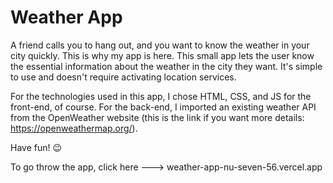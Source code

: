 # Weather App 
A friend calls you to hang out, and you want to know the weather in your city quickly. This is why my app is here. This small app lets the user know the essential information about the weather in the city they want. It's simple to use and doesn't require activating location services.

For the technologies used in this app, I chose HTML, CSS, and JS for the front-end, of course. For the back-end, I imported an existing weather API from the OpenWeather website (this is the link if you want more details: https://openweathermap.org/).

Have fun! 😉

To go throw the app, click here ---> weather-app-nu-seven-56.vercel.app
